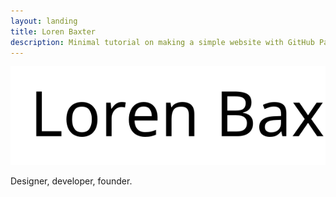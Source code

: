 ```yaml
---
layout: landing
title: Loren Baxter
description: Minimal tutorial on making a simple website with GitHub Pages
---
```


<div class="logo-card">
  <img src="/assets/themes/twitter/img/portfolio-logo-large-cb.svg" alt="Loren Baxter" class="portfolio-logo-large" />

  <p>Designer, developer, founder.</p>
</div>

